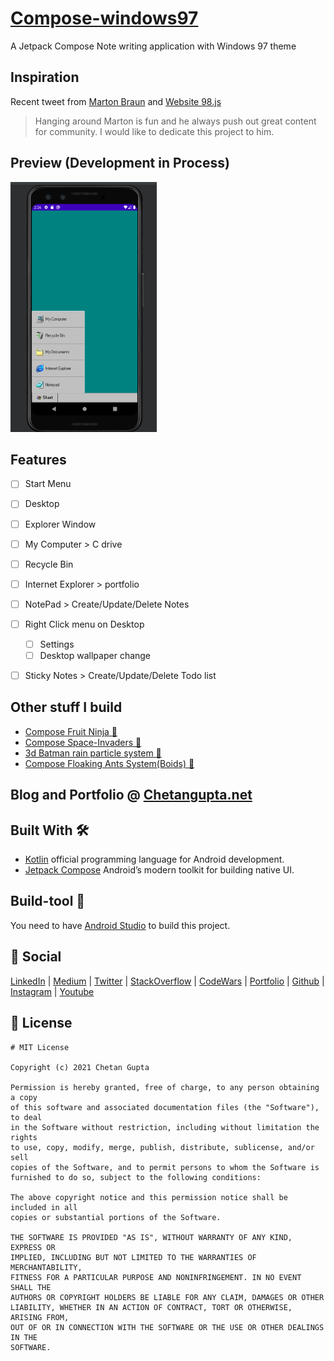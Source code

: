 # [Compose-windows97](https://chetangupta.net/compose-97/)
A Jetpack Compose Note writing application with Windows 97 theme

## Inspiration 
Recent tweet from [Marton Braun](https://twitter.com/zsmb13/status/1434834638971756549?s=20) and [Website 98.js](https://98.js.org/)

> Hanging around Marton is fun and he always push out great content for community. I would like to dedicate this project to him.

## Preview (Development in Process)
<img src="./wip_preview.png" height="400">

## Features
- [ ] Start Menu
- [ ] Desktop
- [ ] Explorer Window
- [ ] My Computer > C drive
- [ ] Recycle Bin
- [ ] Internet Explorer > portfolio
- [ ] NotePad > Create/Update/Delete Notes  
- [ ] Right Click menu on Desktop 
    - [ ] Settings
    - [ ] Desktop wallpaper change
- [ ] Sticky Notes > Create/Update/Delete Todo list


## Other stuff I build
- [Compose Fruit Ninja 🥝](https://github.com/ch8n/Compose-Fruit-Ninja)
- [Compose Space-Invaders 👾](https://github.com/ch8n/Compose-SpaceWars)
- [3d Batman rain particle system :bat:](https://github.com/ch8n/Compose-Rain)
- [Compose Floaking Ants System(Boids) :ant:](https://github.com/ch8n/Compose-boids-flocking)

## Blog and Portfolio @ [Chetangupta.net](https://chetangupta.net/about)


## Built With 🛠
- [Kotlin](https://kotlinlang.org/) official programming language for Android development.
- [Jetpack Compose](https://developer.android.com/jetpack/compose) Android’s modern toolkit for building native UI.

## Build-tool 🧰
You need to have [Android Studio](https://developer.android.com/studio) to build this project.


## :eyes: Social
[LinkedIn](https://bit.ly/ch8n-linkdIn) | [Medium](https://bit.ly/ch8n-medium-blog) | [Twitter](https://bit.ly/ch8n-twitter) | [StackOverflow](https://bit.ly/ch8n-stackOflow) | [CodeWars](https://bit.ly/ch8n-codewar) | [Portfolio](https://bit.ly/ch8n-home) | [Github](https://bit.ly/ch8n-git) | [Instagram](https://bit.ly/ch8n-insta) | [Youtube](https://bit.ly/ch8n-youtube)


## :cop: License
```
# MIT License

Copyright (c) 2021 Chetan Gupta

Permission is hereby granted, free of charge, to any person obtaining a copy
of this software and associated documentation files (the "Software"), to deal
in the Software without restriction, including without limitation the rights
to use, copy, modify, merge, publish, distribute, sublicense, and/or sell
copies of the Software, and to permit persons to whom the Software is
furnished to do so, subject to the following conditions:

The above copyright notice and this permission notice shall be included in all
copies or substantial portions of the Software.

THE SOFTWARE IS PROVIDED "AS IS", WITHOUT WARRANTY OF ANY KIND, EXPRESS OR
IMPLIED, INCLUDING BUT NOT LIMITED TO THE WARRANTIES OF MERCHANTABILITY,
FITNESS FOR A PARTICULAR PURPOSE AND NONINFRINGEMENT. IN NO EVENT SHALL THE
AUTHORS OR COPYRIGHT HOLDERS BE LIABLE FOR ANY CLAIM, DAMAGES OR OTHER
LIABILITY, WHETHER IN AN ACTION OF CONTRACT, TORT OR OTHERWISE, ARISING FROM,
OUT OF OR IN CONNECTION WITH THE SOFTWARE OR THE USE OR OTHER DEALINGS IN THE
SOFTWARE.
```
